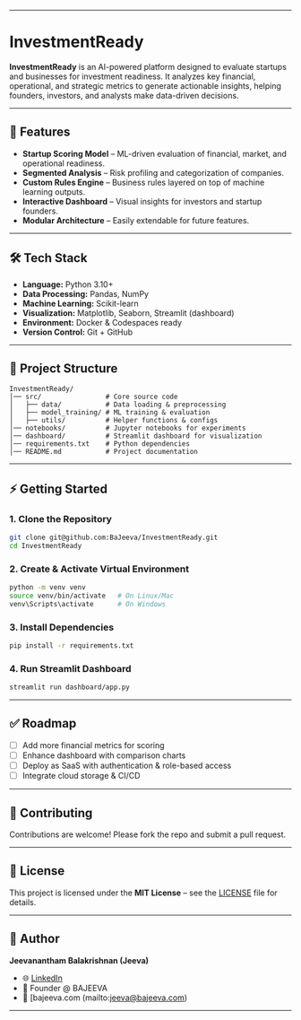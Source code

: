 
---

# InvestmentReady

**InvestmentReady** is an AI-powered platform designed to evaluate startups and businesses for investment readiness. It analyzes key financial, operational, and strategic metrics to generate actionable insights, helping founders, investors, and analysts make data-driven decisions.

---

## 🚀 Features

* **Startup Scoring Model** – ML-driven evaluation of financial, market, and operational readiness.
* **Segmented Analysis** – Risk profiling and categorization of companies.
* **Custom Rules Engine** – Business rules layered on top of machine learning outputs.
* **Interactive Dashboard** – Visual insights for investors and startup founders.
* **Modular Architecture** – Easily extendable for future features.

---

## 🛠️ Tech Stack

* **Language:** Python 3.10+
* **Data Processing:** Pandas, NumPy
* **Machine Learning:** Scikit-learn
* **Visualization:** Matplotlib, Seaborn, Streamlit (dashboard)
* **Environment:** Docker & Codespaces ready
* **Version Control:** Git + GitHub

---

## 📂 Project Structure

```
InvestmentReady/
│── src/                # Core source code
│   ├── data/           # Data loading & preprocessing
│   ├── model_training/ # ML training & evaluation
│   ├── utils/          # Helper functions & configs
│── notebooks/          # Jupyter notebooks for experiments
│── dashboard/          # Streamlit dashboard for visualization
│── requirements.txt    # Python dependencies
│── README.md           # Project documentation
```

---

## ⚡ Getting Started

### 1. Clone the Repository

```bash
git clone git@github.com:BaJeeva/InvestmentReady.git
cd InvestmentReady
```

### 2. Create & Activate Virtual Environment

```bash
python -m venv venv
source venv/bin/activate   # On Linux/Mac
venv\Scripts\activate      # On Windows
```

### 3. Install Dependencies

```bash
pip install -r requirements.txt
```

### 4. Run Streamlit Dashboard

```bash
streamlit run dashboard/app.py
```

---

## ✅ Roadmap

* [ ] Add more financial metrics for scoring
* [ ] Enhance dashboard with comparison charts
* [ ] Deploy as SaaS with authentication & role-based access
* [ ] Integrate cloud storage & CI/CD

---

## 🤝 Contributing

Contributions are welcome! Please fork the repo and submit a pull request.

---

## 📜 License

This project is licensed under the **MIT License** – see the [LICENSE](LICENSE) file for details.

---

## 👤 Author

**Jeevanantham Balakrishnan (Jeeva)**

* 🌐 [LinkedIn](https://www.linkedin.com/in/jeevabalakrishnan/)
* 💼 Founder @ BAJEEVA
* 📧 [bajeeva.com (mailto:jeeva@bajeeva.com)

---

